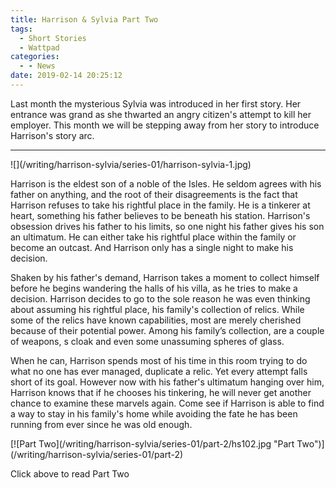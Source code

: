 ```yaml
---
title: Harrison & Sylvia Part Two
tags:
  - Short Stories
  - Wattpad
categories:
  - - News
date: 2019-02-14 20:25:12
---
```


Last month the mysterious Sylvia was introduced in her first story.  Her entrance was grand as she thwarted an angry citizen's attempt to kill her employer.  This month we will be stepping away from her story to introduce Harrison's story arc.<!-- more -->
<hr class="clear-both center-fade"/><div class="embedded-image-right">![](/writing/harrison-sylvia/series-01/harrison-sylvia-1.jpg)</div>

Harrison is the eldest son of a noble of the Isles.  He seldom agrees with his father on anything, and the root of their disagreements is the fact that Harrison refuses to take his rightful place in the family.  He is a tinkerer at heart, something his father believes to be beneath his station.  Harrison's obsession drives his father to his limits, so one night his father gives his son an ultimatum.  He can either take his rightful place within the family or become an outcast.  And Harrison only has a single night to make his decision.

Shaken by his father's demand, Harrison takes a moment to collect himself before he begins wandering the halls of his villa, as he tries to make a decision.  Harrison decides to go to the sole reason he was even thinking about assuming his rightful place, his family's collection of relics.  While some of the relics have known capabilities, most are merely cherished because of their potential power.  Among his family’s collection, are a couple of weapons, s cloak and even some unassuming spheres of glass.

When he can, Harrison spends most of his time in this room trying to do what no one has ever managed, duplicate a relic.  Yet every attempt falls short of its goal. However now with his father's ultimatum hanging over him, Harrison knows that if he chooses his tinkering, he will never get another chance to examine these marvels again.  Come see if Harrison is able to find a way to stay in his family's home while avoiding the fate he has been running from ever since he was old enough.

<div class="clear-both center">
[![Part Two](/writing/harrison-sylvia/series-01/part-2/hs102.jpg "Part Two")](/writing/harrison-sylvia/series-01/part-2)<p>Click above to read Part Two</p></div>